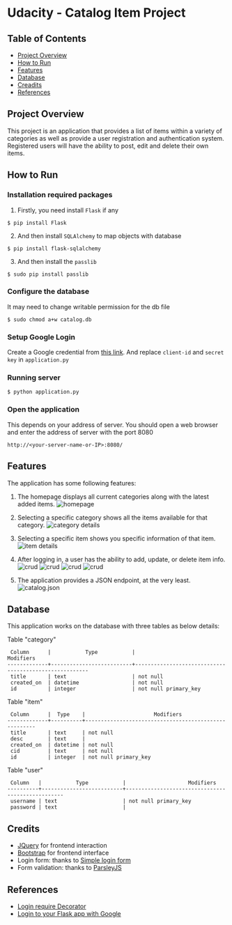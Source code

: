 # Udacity - Catalog Item Project

## Table of Contents

* [Project Overview](#project-overview)
* [How to Run](#how-to-run)
* [Features](#features)
* [Database](#database)
* [Creadits](#credits)
* [References](#references)

## Project Overview
This project is an application that provides a list of items within a variety of categories as well as provide a user registration and authentication system. Registered users will have the ability to post, edit and delete their own items.

## How to Run

### Installation required packages

1. Firstly, you need install ```Flask``` if any
```
$ pip install Flask
```

2. And then install ```SQLAlchemy``` to map objects with database
```
$ pip install flask-sqlalchemy
```

3. And then install the ```passlib```
```
$ sudo pip install passlib
```

### Configure the database
It may need to change writable permission for the db file
```
$ sudo chmod a+w catalog.db
```

### Setup Google Login
Create a Google credential from [this link](https://console.developers.google.com/apis/credentials).
And replace ```client-id``` and ```secret key``` in ```application.py```

### Running server
```
$ python application.py
```

### Open the application
This depends on your address of server. You should open a web browser and enter the address of server with the port 8080
```
http://<your-server-name-or-IP>:8080/
```

## Features
The application has some following features:

1. The homepage displays all current categories along with the latest added items.
![homepage](https://d17h27t6h515a5.cloudfront.net/topher/2017/August/598e0c98_localhost8080/localhost8080.png "Homepage")

2. Selecting a specific category shows all the items available for that category.
![category details](https://d17h27t6h515a5.cloudfront.net/topher/2017/August/598e0d0e_snowboarding/snowboarding.png "Category details")

3. Selecting a specific item shows you specific information of that item.
![item details](https://d17h27t6h515a5.cloudfront.net/topher/2017/August/598e0d7a_item/item.png "Item details")

4. After logging in, a user has the ability to add, update, or delete item info.
![crud](https://d17h27t6h515a5.cloudfront.net/topher/2017/August/598e0df0_edititem/edititem.png "CRUD")
![crud](https://d17h27t6h515a5.cloudfront.net/topher/2017/August/598e0e51_snowboardloggedin/snowboardloggedin.png "CRUD")
![crud](https://d17h27t6h515a5.cloudfront.net/topher/2017/August/598e0e8c_snowboardedit/snowboardedit.png "CRUD")
![crud](https://d17h27t6h515a5.cloudfront.net/topher/2017/August/598e0ec8_snowboarddelete/snowboarddelete.png "CRUD")

5. The application provides a JSON endpoint, at the very least.
![catalog.json](https://d17h27t6h515a5.cloudfront.net/topher/2017/August/598e0f11_catalogjson/catalogjson.png "Catalog JSON")

## Database

This application works on the database with three tables as below details:

Table "category"
```
 Column      |           Type           |                       Modifiers                       
-------------+--------------------------+-------------------------------------------------------
 title       | text                     | not null
 created_on  | datetime                 | not null
 id          | integer                  | not null primary_key
```
 
Table "item"
```
 Column      |  Type    |                      Modifiers                       
-------------+----------+------------------------------------------------------
 title       | text     | not null
 desc        | text     | 
 created_on  | datetime | not null
 cid         | text     | not null
 id          | integer  | not null primary_key
```   
    
Table "user"
```
 Column   |           Type           |                    Modifiers                     
----------+--------------------------+--------------------------------------------------
 username | text                     | not null primary_key
 password | text                     | 
```

## Credits
- [JQuery](https://jquery.com/) for frontend interaction
- [Bootstrap](https://getbootstrap.com/) for frontend interface
- Login form: thanks to [Simple login form](https://bootsnipp.com/snippets/featured/simple-login-form-bootsnipp-style-colorgraph)
- Form validation: thanks to [ParsleyJS](http://parsleyjs.org/)

## References
- [Login require Decorator](http://flask.pocoo.org/docs/0.12/patterns/viewdecorators/)
- [Login to your Flask app with Google](https://pythonspot.com/en/login-to-flask-app-with-google/)